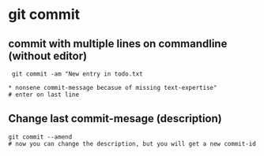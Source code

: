 # git commit 

## commit with multiple lines on commandline (without editor) 

```
 git commit -am "New entry in todo.txt

* nonsene commit-message becasue of missing text-expertise"
# enter on last line
```
## Change last commit-mesage (description) 

```
git commit --amend
# now you can change the description, but you will get a new commit-id 
```
